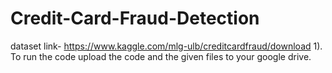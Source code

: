 # Credit-Card-Fraud-Detection
dataset link- https://www.kaggle.com/mlg-ulb/creditcardfraud/download
1). To run the code upload the code and the given files to your google drive.
